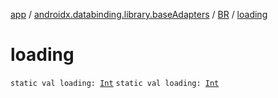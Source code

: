 [app](../../index.md) / [androidx.databinding.library.baseAdapters](../index.md) / [BR](index.md) / [loading](./loading.md)

# loading

`static val loading: `[`Int`](https://kotlinlang.org/api/latest/jvm/stdlib/kotlin/-int/index.html)
`static val loading: `[`Int`](https://kotlinlang.org/api/latest/jvm/stdlib/kotlin/-int/index.html)